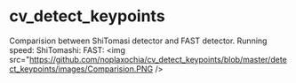 # cv_detect_keypoints
Comparision between ShiTomasi detector and FAST detector. 
Running speed:
ShiTomashi: 
FAST: 
<img src="https://github.com/noplaxochia/cv_detect_keypoints/blob/master/detect_keypoints/images/Comparision.PNG />
